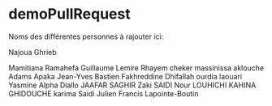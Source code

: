 # demoPullRequest


Noms des différentes personnes à rajouter ici:



Najoua Ghrieb


Mamitiana Ramahefa
Guillaume Lemire
Rhayem cheker
massinissa aklouche
Adams Apaka
Jean-Yves Bastien
Fakhreddine Dhifallah
ourdia laouari
Yasmine
Alpha Diallo
JAAFAR SAGHIR
Zaki SAIDI
Nour LOUHICHI
KAHINA GHIDOUCHE
karima Saidi
Julien
Francis Lapointe-Boutin






